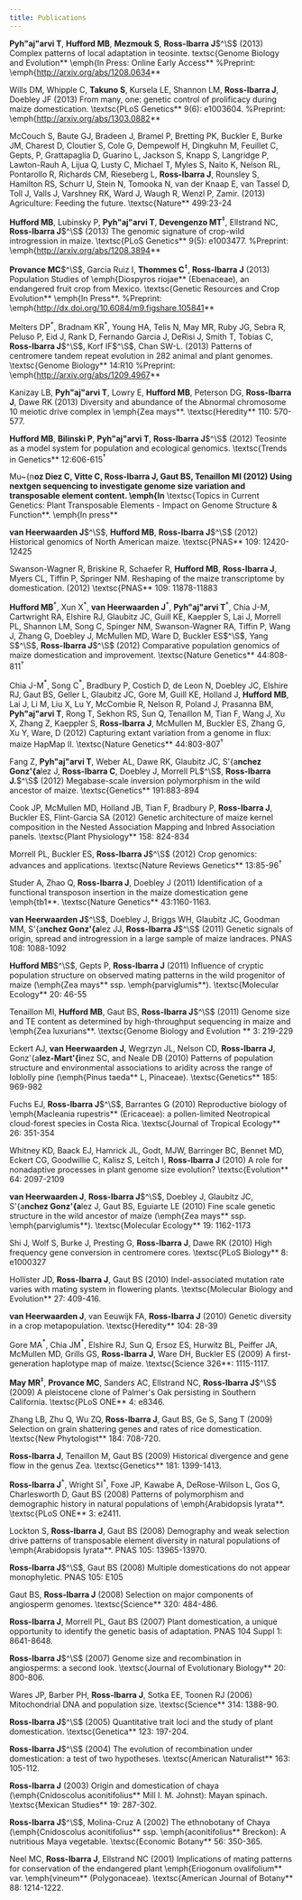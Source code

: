```yaml
---
title: Publications
---
```


**Pyh\"aj\"arvi T**, **Hufford MB**, **Mezmouk S**, **Ross-Ibarra J**$^\S$ (2013) Complex patterns of local adaptation in teosinte. textsc{Genome Biology and Evolution** \emph{In Press: Online Early Access** 
%Preprint: \emph{http://arxiv.org/abs/1208.0634**

 Wills DM, Whipple C, **Takuno S**, Kursela LE, Shannon LM, **Ross-Ibarra J**, Doebley JF (2013) From many, one: genetic control of prolificacy during maize domestication. \textsc{PLoS Genetics** 9(6): e1003604. %Preprint: \emph{http://arxiv.org/abs/1303.0882**

 McCouch S, Baute GJ, Bradeen J, Bramel P, Bretting PK, Buckler E, Burke JM, Charest D, Cloutier S, Cole G, Dempewolf H, Dingkuhn M, Feuillet C, Gepts, P, Grattapaglia D, Guarino L, Jackson S, Knapp S, Langridge P, Lawton-Rauh A, Lijua Q, Lusty C, Michael T, Myles S, Naito K, Nelson RL, Pontarollo R, Richards CM, Rieseberg L, **Ross-Ibarra J**, Rounsley S, Hamilton RS, Schurr U, Stein N, Tomooka N, van der Knaap E, van Tassel D, Toll J, Valls J, Varshney RK, Ward J, Waugh R, Wenzl P, Zamir. (2013) Agriculture: Feeding the future. \textsc{Nature** 499:23-24

 **Hufford MB**, Lubinsky P, **Pyh\"aj\"arvi T**, **Devengenzo MT**$^\ddagger$, Ellstrand NC, **Ross-Ibarra J**$^\S$ (2013) The genomic signature of crop-wild introgression in maize. \textsc{PLoS Genetics** 9(5): e1003477. %Preprint: \emph{http://arxiv.org/abs/1208.3894**

 **Provance MC**$^\S$, Garcia Ruiz I, **Thommes C**$^\ddagger$, **Ross-Ibarra J** (2013) Population Studies of \emph{Diospyros riojae** (Ebenaceae), an endangered fruit crop from Mexico. \textsc{Genetic Resources and Crop Evolution** \emph{In Press**.
%Preprint: \emph{http://dx.doi.org/10.6084/m9.figshare.105841**

 Melters DP$^*$, Bradnam KR$^*$, Young HA, Telis N, May MR, Ruby JG, Sebra R, Peluso P, Eid J, Rank D, Fernando Garcia J, DeRisi J, Smith T, Tobias C, **Ross-Ibarra J**$^\S$, Korf IF$^\S$, Chan SW-L. (2013) Patterns of centromere tandem repeat evolution in 282 animal and plant genomes. \textsc{Genome Biology** 14:R10 
%Preprint: \emph{http://arxiv.org/abs/1209.4967**

 Kanizay LB, **Pyh\"aj\"arvi T**, Lowry E, **Hufford MB**, Peterson DG, **Ross-Ibarra J**, Dawe RK (2013) Diversity and abundance of the Abnormal chromosome 10 meiotic drive complex in \emph{Zea mays**. \textsc{Heredity** 110: 570-577.

 **Hufford MB**, **Bilinski P**, **Pyh\"aj\"arvi T**, **Ross-Ibarra J**$^\S$ (2012) Teosinte as a model system for population and ecological genomics. \textsc{Trends in Genetics** 12:606-615$^\dagger$

 Mu\~{n**oz Diez C, Vitte C, **Ross-Ibarra J**, Gaut BS, Tenaillon MI (2012) Using nextgen sequencing to investigate genome size variation and transposable element content.  \emph{In** \textsc{Topics in Current Genetics: Plant Transposable Elements - Impact on Genome Structure \& Function**. \emph{In press**

  **van Heerwaarden J**$^\S$, **Hufford MB**, **Ross-Ibarra J**$^\S$ (2012) Historical genomics of North American maize. \textsc{PNAS** 109: 12420-12425

 Swanson-Wagner R, Briskine R, Schaefer R, **Hufford MB**, **Ross-Ibarra J**, Myers CL, Tiffin P, Springer NM.  Reshaping of the maize transcriptome by domestication. (2012) \textsc{PNAS**  109: 11878-11883

 **Hufford MB**$^*$, Xun X$^*$, **van Heerwaarden J**$^*$, **Pyh\"aj\"arvi T**$^*$, Chia J-M, Cartwright RA, Elshire RJ, Glaubitz JC, Guill KE, Kaeppler S, Lai J, Morrell PL, Shannon LM, Song C, Spinger NM, Swanson-Wagner RA, Tiffin P, Wang J, Zhang G, Doebley J, McMullen MD, Ware D, Buckler ES$^\S$, Yang S$^\S$, **Ross-Ibarra J**$^\S$ (2012) Comparative population genomics of maize domestication and improvement. \textsc{Nature Genetics** 44:808-811$^\dagger$

  Chia J-M$^*$, Song C$^*$, Bradbury P, Costich D, de Leon N, Doebley JC, Elshire RJ, Gaut BS, Geller L, Glaubitz JC, Gore M, Guill KE, Holland J,  **Hufford MB**, Lai J, Li M, Liu X, Lu Y, McCombie R, Nelson R, Poland J, Prasanna BM,  **Pyh\"aj\"arvi T**, Rong T, Sekhon RS,  Sun Q, Tenaillon M, Tian F, Wang J, Xu X, Zhang Z, Kaeppler S, **Ross-Ibarra J**, McMullen M, Buckler ES, Zhang G, Xu Y, Ware, D (2012) Capturing extant variation from a genome in flux: maize HapMap II. \textsc{Nature Genetics** 44:803-807$^\dagger$

 Fang Z, **Pyh\"aj\"arvi T**, Weber AL, Dawe RK, Glaubitz JC, S\'{a**nchez Gonz\'{a**lez J, **Ross-Ibarra C**, Doebley J, Morrell PL$^\S$, **Ross-Ibarra J.**$^\S$  (2012) Megabase-scale inversion polymorphism in the wild ancestor of maize. \textsc{Genetics** 191:883-894 

 Cook JP, McMullen MD, Holland JB, Tian F, Bradbury P, **Ross-Ibarra J**, Buckler ES, Flint-Garcia SA (2012) Genetic architecture of maize kernel composition in the Nested Association Mapping and Inbred Association panels.  \textsc{Plant Physiology** 158: 824-834

 Morrell PL, Buckler ES, **Ross-Ibarra J**$^\S$ (2012) Crop genomics: advances and applications.  \textsc{Nature Reviews Genetics** 13:85-96$^\dagger$

 Studer A, Zhao Q, **Ross-Ibarra J**, Doebley J (2011) Identification of a functional transposon insertion in the maize domestication gene \emph{tb1**.  \textsc{Nature Genetics** 43:1160-1163.

 **van Heerwaarden J**$^\S$, Doebley J, Briggs WH, Glaubitz JC, Goodman MM, S\'{a**nchez Gonz\'{a**lez JJ, **Ross-Ibarra J**$^\S$ (2011) Genetic signals of origin, spread and introgression in a large sample of maize landraces. PNAS 108: 1088-1092

 **Hufford MB**$^\S$, Gepts P, **Ross-Ibarra J** (2011) Influence of cryptic population structure on observed mating patterns in the wild progenitor of maize (\emph{Zea mays** ssp. \emph{parviglumis**).  \textsc{Molecular Ecology** 20: 46-55

 Tenaillon MI, **Hufford MB**, Gaut BS, **Ross-Ibarra J**$^\S$ (2011)  Genome size and TE content as determined by high-throughput sequencing in maize and \emph{Zea luxurians**.  \textsc{Genome Biology and Evolution ** 3: 219-229

 Eckert AJ, **van Heerwaarden J**, Wegrzyn JL, Nelson CD, **Ross-Ibarra J**, Gonz\'{a**lez-Mart\'{i**nez SC, and Neale DB (2010) Patterns of population structure and environmental associations to aridity across the range of loblolly pine (\emph{Pinus taeda** L, Pinaceae).  \textsc{Genetics** 185: 969-982

 Fuchs EJ, **Ross-Ibarra J**$^\S$, Barrantes G (2010) Reproductive biology of \emph{Macleania rupestris** (Ericaceae): a pollen-limited Neotropical cloud-forest species in Costa Rica.  \textsc{Journal of Tropical Ecology** 26: 351-354

 Whitney KD, Baack EJ, Hamrick JL, Godt, MJW, Barringer BC, Bennet MD, Eckert CG, Goodwillie C, Kalisz S, Leitch I, **Ross-Ibarra J** (2010) A role for nonadaptive processes in plant genome size evolution?  \textsc{Evolution** 64: 2097-2109

 **van Heerwaarden J**, **Ross-Ibarra J**$^\S$, Doebley J, Glaubitz JC, S\'{a**nchez Gonz\'{a**lez J, Gaut BS, Eguiarte LE (2010) Fine scale genetic structure in the wild ancestor of maize (\emph{Zea mays** ssp. \emph{parviglumis**).  \textsc{Molecular Ecology** 19: 1162-1173

 Shi J, Wolf S, Burke J, Presting G, **Ross-Ibarra J**, Dawe RK (2010) High frequency gene conversion in centromere cores.  \textsc{PLoS Biology** 8: e1000327

 Hollister JD, **Ross-Ibarra J**, Gaut BS (2010) Indel-associated mutation rate varies with mating system in flowering plants.  \textsc{Molecular Biology and Evolution** 27: 409-416.

 **van Heerwaarden J**, van Eeuwijk FA, **Ross-Ibarra J** (2010) Genetic diversity in a crop metapopulation.  \textsc{Heredity** 104: 28-39

 Gore MA$^*$, Chia JM$^*$, Elshire RJ, Sun Q, Ersoz ES, Hurwitz BL, Peiffer JA, McMullen MD, Grills GS, **Ross-Ibarra J**, Ware DH, Buckler ES (2009) A first-generation haplotype map of maize.  \textsc{Science 326**: 1115-1117.

 **May MR**$^\ddagger$, **Provance MC**, Sanders AC, Ellstrand NC, **Ross-Ibarra J**$^\S$ (2009) A pleistocene clone of Palmer's Oak persisting in Southern California.  \textsc{PLoS ONE** 4: e8346.

 Zhang LB, Zhu Q, Wu ZQ, **Ross-Ibarra J**, Gaut BS, Ge S, Sang T (2009) Selection on grain shattering genes and rates of rice domestication.  \textsc{New Phytologist** 184: 708-720.

 **Ross-Ibarra J**, Tenaillon M, Gaut BS (2009) Historical divergence and gene flow in the genus Zea.  \textsc{Genetics** 181: 1399-1413.

 **Ross-Ibarra J**$^*$, Wright SI$^*$, Foxe JP, Kawabe A, DeRose-Wilson L, Gos G, Charlesworth D, Gaut BS (2008) Patterns of polymorphism and demographic history in natural populations of \emph{Arabidopsis lyrata**.  \textsc{PLoS ONE** 3: e2411.

 Lockton S, **Ross-Ibarra J**, Gaut BS (2008) Demography and weak selection drive patterns of transposable element diversity in natural populations of \emph{Arabidopsis lyrata**. PNAS 105: 13965-13970.

 **Ross-Ibarra J**$^\S$, Gaut BS (2008) Multiple domestications do not appear monophyletic. PNAS 105: E105

 Gaut BS, **Ross-Ibarra J** (2008) Selection on major components of angiosperm genomes.  \textsc{Science** 320: 484-486.

 **Ross-Ibarra J**, Morrell PL, Gaut BS (2007) Plant domestication, a unique opportunity to identify the genetic basis of adaptation. PNAS 104 Suppl 1: 8641-8648. 

 **Ross-Ibarra J**$^\S$ (2007) Genome size and recombination in angiosperms: a second look.  \textsc{Journal of Evolutionary Biology** 20: 800-806.

 Wares JP, Barber PH, **Ross-Ibarra J**, Sotka EE, Toonen RJ (2006) Mitochondrial DNA and population size.  \textsc{Science** 314: 1388-90.

 **Ross-Ibarra J**$^\S$ (2005) Quantitative trait loci and the study of plant domestication.  \textsc{Genetica** 123: 197-204. 

 **Ross-Ibarra J**$^\S$ (2004) The evolution of recombination under domestication: a test of two hypotheses.  \textsc{American Naturalist** 163: 105-112.

 **Ross-Ibarra J** (2003) Origin and domestication of chaya (\emph{Cnidoscolus aconitifolius** Mill I. M. Johnst): Mayan spinach.  \textsc{Mexican Studies** 19: 287-302.

 **Ross-Ibarra J**$^\S$, Molina-Cruz A (2002) The ethnobotany of Chaya (\emph{Cnidoscolus aconitifolius** ssp. \emph{aconitifolius** Breckon): A nutritious Maya vegetable.  \textsc{Economic Botany** 56: 350-365.

  Neel MC, **Ross-Ibarra J**, Ellstrand NC (2001) Implications of mating patterns for conservation of the endangered plant \emph{Eriogonum ovalifolium** var. \emph{vineum** (Polygonaceae).  \textsc{American Journal of Botany** 88: 1214-1222.

